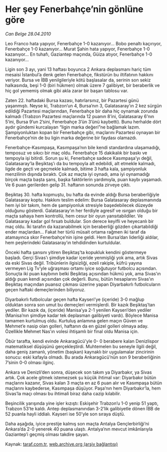 # Her şey Fenerbahçe’nin gönlüne göre

*Can Belge 28.04.2010*

<div class="yazi"><p>Leo Franco hata yapıyor, Fenerbahçe 1-0 kazanıyor... Bobo penaltı kaçırıyor, Fenerbahçe 1-0 kazanıyor... Murat Şahin hata yapıyor, Fenerbahçe 1-0 kazanıyor... En tuhafı, Gaziantep maçında, Güiza atıyor, Fenerbahçe 1-0 kazanıyor...</p>
<p>Ligin son 3 ayı, yani 13 haftası boyunca 2 Ankara deplasmanı hariç tüm mesaisi İstanbul’a denk gelen Fenerbahçe, fikstürün bu iltifatının hakkını veriyor. Bursa ve İBB yenilgileriyle kötü başlasalar da, serinin son sekiz halkasında, beşi 1-0 (biri hükmen) olmak üzere 7 galibiyet, bir beraberlik ve hiç gol yememiş olmak gibi akla zarar bir başarı tablosu var.</p>
<p>Zaten 22. haftadaki Bursa kazası, hatırlarsınız, bir Pazartesi günü yaşanmıştı. Neyse ki, Trabzon’un 4, Bursa’nın 3, Galatasaray’ın 2 kez sürgün edildiği Pazartesi maçlarından, Fenerbahçe bir daha hiç oynamak zorunda kalmadı (Trabzon Pazartesi maçlarında 12 puanın 8’ini, Galatasaray 6’nın 5’ini, Bursa 9’un 2’sini, Fenerbahçe 3’ün 3’ünü kaybetti). Bunu herhalde dört aydır gündemi kurcalayan “ligin marka değeri”ne bağlamak lazım. Şampiyonluktan kopan bir Fenerbahçe gibi, maçlarını Pazartesi oynayan bir Fenerbahçe’nin de bu ligin marka değerine bir faydası olamazdı.</p>
<p>Fenerbahçe-Kasımpaşa, Kasımpaşa’nın bile kendi standardına ulaşamadığı, temposuz ve sıkıcı bir maç oldu. Fenerbahçe 15 dakikalık bir baskı ve tempoyla işi bitirdi. Sorun şu ki, Fenerbahçe sadece Kasımpaşa’yı değil, Galatasaray’la Beşiktaş’ı da bu tempoyla alt edebildi, alt etmekle kalmadı, ligde de geçti ve geçmekle kalmadı, bitime 3 hafta kala, şampiyonluk menzilinin dışında bıraktı. Çok az maçta iyi oynadı, ama iyi oynamadığı birçok maçta başta şans, başka faktörlerin yardımıyla, puan kaybı yaşamadı. Ve 6 puan gerilerden gelip 31. haftanın sonunda zirveye çıktı.</p>
<p>Beşiktaş 30. hafta kopmuştu, bu hafta da evinde aldığı Bursa beraberliğiyle Galatasaray koptu. Hakkını teslim edelim: Bursa Galatasaray deplasmanında hem iyi bir takım, hem de şampiyonluk stresiyle başedebilecek düzeyde olduğunu gösterdi. Galatasaray’ın her ferdiyle agresif ve ısırgan olduğu bir maçta sahaya hem kontrollü, hem cesur bir oyun yansıtabildiler. Ve Galatasaray kadar gol fırsatı buldular. Son derece keyifli ve heyecanlı bir maç oldu. İki tarafın da kazanabilmek için beraberliği gözden çıkartabildiği ender maçlardan... Fakat her türlü müsait ortama rağmen iki taraf da atamayınca skor Fenerbahçe’nin işine geldi. Hem Bursa’dan liderliği aldılar, hem peşlerindeki Galatasaray’ın tehdidinden kurtuldular.</p>
<p>Önceki hafta şansını yitiren Beşiktaş’ta kopukluk kendini göstermeye başladı. Gerçi Sivas’ı şimdiye kadar içeride yenmişliği yok ama, artık Sivas da eski Sivas değil. Tribünlerin ilgisizliği, ezeli rakiple, küfrü yayına vermeyen Lig Tv’yle uğraşması ortamı iyice soğutuyor futbolcu açısından. Sonuçta iki puan kaybının belki Beşiktaş açısından hükmü yok, ama Sivas’ın aldığı puan kendi açısından çok değerli. Bunu, bütün hesaplarını Sivas’ın Beşiktaş maçından puansız çıkması üzerine yapan Diyarbakırlı futbolcuların geçen haftaki demeçlerinden biliyoruz.</p>
<p>Diyarbakırlı futbolcular geçen hafta Kayseri’ye (içeride) 3-0 mağlup olduktan sonra son umut bu demeçleri vermişlerdi. Bir kazık Beşiktaş’tan yediler. Bir kazık da, (içeride) Manisa’ya 2-1 yenilen Kayseri’den yediler (Manisa’nın şimdiye kadar tek deplasman galibiyeti vardı). Böylece Manisa tamamen kurtulmuş oldu. Kurtuluş anlamına gelen maçın Güven ve Mehmet’e nasip olan golleri, haftanın da en güzel golleri olmaya aday. Özellikle Mehmet Nas’ın volesi ihtişamlı bir final oldu Manisa için.</p>
<p>Öbür tarafta, kendi evinde Ankaragücü’yle 0- 0 berabere kalan Denizlispor matematiksel düşüşünü gerçekleştirdi. Muhtemelen bu seneyle ilgili değil, daha geniş zamanlı, yönetim (başkan) kaynaklı bir uygulamalar zincirinin sonucu: eski kafayla olmadı. Bu arada Ankaragücü’nün son 9 beraberliğinin 7’sinin 0-0 olması ilginç.</p>
<p>Ankara ve Denizli’den sonra, düşecek son takım ya Diyarbakır, ya Sivas artık. Çok acele gitmek istemezsek şu küçük ihtimal var: Diyarbakır bütün maçlarını kazanır, Sivas kalan 3 maçta en az 6 puan alır ve Kasımpaşa bütün maçlarını kaybederse, Kasımpaşa düşüyor. Paşa’nın hem Diyarbakır’la, hem Sivas’la maçı olması bu ihtimali biraz daha cazip kılabilir.</p>
<p>Beşincilik yarışında yine işler kızıştı: Eskişehir Trabzon’u 1-0 yenip 51 yaptı, Trabzon 53’te kaldı. Antep deplasmanından 3-2’lik galibiyetle dönen İBB de 52 puanla hayli iddialı. Kayseri ise 50’yle son sıraya düştü.</p>
<p>Daha aşağıda, iyice prestije kalmış son maçta Antalya Gençlerbirliği’ni Ankara’da 2-0 yenerek 40 puana ulaştı. Antalya’nın mevcut imkânlarıyla Gaziantep’i geçmiş olması takdire şayan.</p></div>

Kaynak: [taraf.com.tr](http://www.taraf.com.tr:80/makale/11078.htm), [web.archive.org (arşiv bağlantısı)](http://web.archive.org/web/20100430114950/http://www.taraf.com.tr:80/makale/11078.htm)
